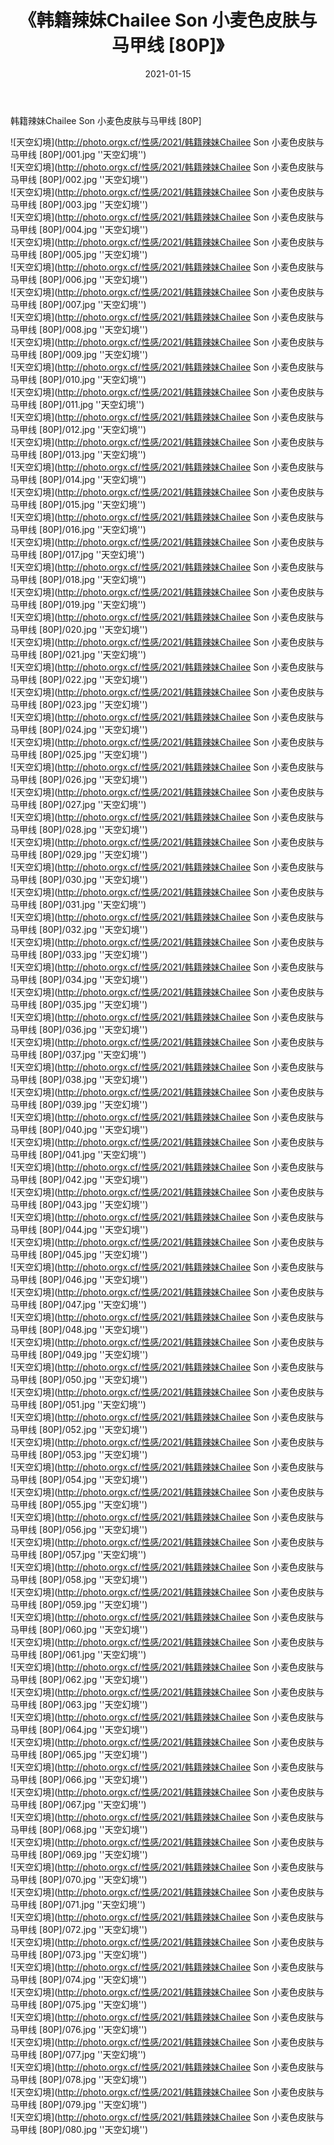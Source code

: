 ﻿---
layout: post
title:  《韩籍辣妹Chailee Son 小麦色皮肤与马甲线 [80P]》
date:   2021-01-15
img: http://photo.orgx.cf/性感/2021/韩籍辣妹Chailee Son 小麦色皮肤与马甲线 [80P]/000.jpg
tags: [美女, 性感, 泳衣]
---

韩籍辣妹Chailee Son 小麦色皮肤与马甲线 [80P]



![天空幻境](http://photo.orgx.cf/性感/2021/韩籍辣妹Chailee Son 小麦色皮肤与马甲线 [80P]/001.jpg ''天空幻境'') <br>
![天空幻境](http://photo.orgx.cf/性感/2021/韩籍辣妹Chailee Son 小麦色皮肤与马甲线 [80P]/002.jpg ''天空幻境'') <br>
![天空幻境](http://photo.orgx.cf/性感/2021/韩籍辣妹Chailee Son 小麦色皮肤与马甲线 [80P]/003.jpg ''天空幻境'') <br>
![天空幻境](http://photo.orgx.cf/性感/2021/韩籍辣妹Chailee Son 小麦色皮肤与马甲线 [80P]/004.jpg ''天空幻境'') <br>
![天空幻境](http://photo.orgx.cf/性感/2021/韩籍辣妹Chailee Son 小麦色皮肤与马甲线 [80P]/005.jpg ''天空幻境'') <br>
![天空幻境](http://photo.orgx.cf/性感/2021/韩籍辣妹Chailee Son 小麦色皮肤与马甲线 [80P]/006.jpg ''天空幻境'') <br>
![天空幻境](http://photo.orgx.cf/性感/2021/韩籍辣妹Chailee Son 小麦色皮肤与马甲线 [80P]/007.jpg ''天空幻境'') <br>
![天空幻境](http://photo.orgx.cf/性感/2021/韩籍辣妹Chailee Son 小麦色皮肤与马甲线 [80P]/008.jpg ''天空幻境'') <br>
![天空幻境](http://photo.orgx.cf/性感/2021/韩籍辣妹Chailee Son 小麦色皮肤与马甲线 [80P]/009.jpg ''天空幻境'') <br>
![天空幻境](http://photo.orgx.cf/性感/2021/韩籍辣妹Chailee Son 小麦色皮肤与马甲线 [80P]/010.jpg ''天空幻境'') <br>
![天空幻境](http://photo.orgx.cf/性感/2021/韩籍辣妹Chailee Son 小麦色皮肤与马甲线 [80P]/011.jpg ''天空幻境'') <br>
![天空幻境](http://photo.orgx.cf/性感/2021/韩籍辣妹Chailee Son 小麦色皮肤与马甲线 [80P]/012.jpg ''天空幻境'') <br>
![天空幻境](http://photo.orgx.cf/性感/2021/韩籍辣妹Chailee Son 小麦色皮肤与马甲线 [80P]/013.jpg ''天空幻境'') <br>
![天空幻境](http://photo.orgx.cf/性感/2021/韩籍辣妹Chailee Son 小麦色皮肤与马甲线 [80P]/014.jpg ''天空幻境'') <br>
![天空幻境](http://photo.orgx.cf/性感/2021/韩籍辣妹Chailee Son 小麦色皮肤与马甲线 [80P]/015.jpg ''天空幻境'') <br>
![天空幻境](http://photo.orgx.cf/性感/2021/韩籍辣妹Chailee Son 小麦色皮肤与马甲线 [80P]/016.jpg ''天空幻境'') <br>
![天空幻境](http://photo.orgx.cf/性感/2021/韩籍辣妹Chailee Son 小麦色皮肤与马甲线 [80P]/017.jpg ''天空幻境'') <br>
![天空幻境](http://photo.orgx.cf/性感/2021/韩籍辣妹Chailee Son 小麦色皮肤与马甲线 [80P]/018.jpg ''天空幻境'') <br>
![天空幻境](http://photo.orgx.cf/性感/2021/韩籍辣妹Chailee Son 小麦色皮肤与马甲线 [80P]/019.jpg ''天空幻境'') <br>
![天空幻境](http://photo.orgx.cf/性感/2021/韩籍辣妹Chailee Son 小麦色皮肤与马甲线 [80P]/020.jpg ''天空幻境'') <br>
![天空幻境](http://photo.orgx.cf/性感/2021/韩籍辣妹Chailee Son 小麦色皮肤与马甲线 [80P]/021.jpg ''天空幻境'') <br>
![天空幻境](http://photo.orgx.cf/性感/2021/韩籍辣妹Chailee Son 小麦色皮肤与马甲线 [80P]/022.jpg ''天空幻境'') <br>
![天空幻境](http://photo.orgx.cf/性感/2021/韩籍辣妹Chailee Son 小麦色皮肤与马甲线 [80P]/023.jpg ''天空幻境'') <br>
![天空幻境](http://photo.orgx.cf/性感/2021/韩籍辣妹Chailee Son 小麦色皮肤与马甲线 [80P]/024.jpg ''天空幻境'') <br>
![天空幻境](http://photo.orgx.cf/性感/2021/韩籍辣妹Chailee Son 小麦色皮肤与马甲线 [80P]/025.jpg ''天空幻境'') <br>
![天空幻境](http://photo.orgx.cf/性感/2021/韩籍辣妹Chailee Son 小麦色皮肤与马甲线 [80P]/026.jpg ''天空幻境'') <br>
![天空幻境](http://photo.orgx.cf/性感/2021/韩籍辣妹Chailee Son 小麦色皮肤与马甲线 [80P]/027.jpg ''天空幻境'') <br>
![天空幻境](http://photo.orgx.cf/性感/2021/韩籍辣妹Chailee Son 小麦色皮肤与马甲线 [80P]/028.jpg ''天空幻境'') <br>
![天空幻境](http://photo.orgx.cf/性感/2021/韩籍辣妹Chailee Son 小麦色皮肤与马甲线 [80P]/029.jpg ''天空幻境'') <br>
![天空幻境](http://photo.orgx.cf/性感/2021/韩籍辣妹Chailee Son 小麦色皮肤与马甲线 [80P]/030.jpg ''天空幻境'') <br>
![天空幻境](http://photo.orgx.cf/性感/2021/韩籍辣妹Chailee Son 小麦色皮肤与马甲线 [80P]/031.jpg ''天空幻境'') <br>
![天空幻境](http://photo.orgx.cf/性感/2021/韩籍辣妹Chailee Son 小麦色皮肤与马甲线 [80P]/032.jpg ''天空幻境'') <br>
![天空幻境](http://photo.orgx.cf/性感/2021/韩籍辣妹Chailee Son 小麦色皮肤与马甲线 [80P]/033.jpg ''天空幻境'') <br>
![天空幻境](http://photo.orgx.cf/性感/2021/韩籍辣妹Chailee Son 小麦色皮肤与马甲线 [80P]/034.jpg ''天空幻境'') <br>
![天空幻境](http://photo.orgx.cf/性感/2021/韩籍辣妹Chailee Son 小麦色皮肤与马甲线 [80P]/035.jpg ''天空幻境'') <br>
![天空幻境](http://photo.orgx.cf/性感/2021/韩籍辣妹Chailee Son 小麦色皮肤与马甲线 [80P]/036.jpg ''天空幻境'') <br>
![天空幻境](http://photo.orgx.cf/性感/2021/韩籍辣妹Chailee Son 小麦色皮肤与马甲线 [80P]/037.jpg ''天空幻境'') <br>
![天空幻境](http://photo.orgx.cf/性感/2021/韩籍辣妹Chailee Son 小麦色皮肤与马甲线 [80P]/038.jpg ''天空幻境'') <br>
![天空幻境](http://photo.orgx.cf/性感/2021/韩籍辣妹Chailee Son 小麦色皮肤与马甲线 [80P]/039.jpg ''天空幻境'') <br>
![天空幻境](http://photo.orgx.cf/性感/2021/韩籍辣妹Chailee Son 小麦色皮肤与马甲线 [80P]/040.jpg ''天空幻境'') <br>
![天空幻境](http://photo.orgx.cf/性感/2021/韩籍辣妹Chailee Son 小麦色皮肤与马甲线 [80P]/041.jpg ''天空幻境'') <br>
![天空幻境](http://photo.orgx.cf/性感/2021/韩籍辣妹Chailee Son 小麦色皮肤与马甲线 [80P]/042.jpg ''天空幻境'') <br>
![天空幻境](http://photo.orgx.cf/性感/2021/韩籍辣妹Chailee Son 小麦色皮肤与马甲线 [80P]/043.jpg ''天空幻境'') <br>
![天空幻境](http://photo.orgx.cf/性感/2021/韩籍辣妹Chailee Son 小麦色皮肤与马甲线 [80P]/044.jpg ''天空幻境'') <br>
![天空幻境](http://photo.orgx.cf/性感/2021/韩籍辣妹Chailee Son 小麦色皮肤与马甲线 [80P]/045.jpg ''天空幻境'') <br>
![天空幻境](http://photo.orgx.cf/性感/2021/韩籍辣妹Chailee Son 小麦色皮肤与马甲线 [80P]/046.jpg ''天空幻境'') <br>
![天空幻境](http://photo.orgx.cf/性感/2021/韩籍辣妹Chailee Son 小麦色皮肤与马甲线 [80P]/047.jpg ''天空幻境'') <br>
![天空幻境](http://photo.orgx.cf/性感/2021/韩籍辣妹Chailee Son 小麦色皮肤与马甲线 [80P]/048.jpg ''天空幻境'') <br>
![天空幻境](http://photo.orgx.cf/性感/2021/韩籍辣妹Chailee Son 小麦色皮肤与马甲线 [80P]/049.jpg ''天空幻境'') <br>
![天空幻境](http://photo.orgx.cf/性感/2021/韩籍辣妹Chailee Son 小麦色皮肤与马甲线 [80P]/050.jpg ''天空幻境'') <br>
![天空幻境](http://photo.orgx.cf/性感/2021/韩籍辣妹Chailee Son 小麦色皮肤与马甲线 [80P]/051.jpg ''天空幻境'') <br>
![天空幻境](http://photo.orgx.cf/性感/2021/韩籍辣妹Chailee Son 小麦色皮肤与马甲线 [80P]/052.jpg ''天空幻境'') <br>
![天空幻境](http://photo.orgx.cf/性感/2021/韩籍辣妹Chailee Son 小麦色皮肤与马甲线 [80P]/053.jpg ''天空幻境'') <br>
![天空幻境](http://photo.orgx.cf/性感/2021/韩籍辣妹Chailee Son 小麦色皮肤与马甲线 [80P]/054.jpg ''天空幻境'') <br>
![天空幻境](http://photo.orgx.cf/性感/2021/韩籍辣妹Chailee Son 小麦色皮肤与马甲线 [80P]/055.jpg ''天空幻境'') <br>
![天空幻境](http://photo.orgx.cf/性感/2021/韩籍辣妹Chailee Son 小麦色皮肤与马甲线 [80P]/056.jpg ''天空幻境'') <br>
![天空幻境](http://photo.orgx.cf/性感/2021/韩籍辣妹Chailee Son 小麦色皮肤与马甲线 [80P]/057.jpg ''天空幻境'') <br>
![天空幻境](http://photo.orgx.cf/性感/2021/韩籍辣妹Chailee Son 小麦色皮肤与马甲线 [80P]/058.jpg ''天空幻境'') <br>
![天空幻境](http://photo.orgx.cf/性感/2021/韩籍辣妹Chailee Son 小麦色皮肤与马甲线 [80P]/059.jpg ''天空幻境'') <br>
![天空幻境](http://photo.orgx.cf/性感/2021/韩籍辣妹Chailee Son 小麦色皮肤与马甲线 [80P]/060.jpg ''天空幻境'') <br>
![天空幻境](http://photo.orgx.cf/性感/2021/韩籍辣妹Chailee Son 小麦色皮肤与马甲线 [80P]/061.jpg ''天空幻境'') <br>
![天空幻境](http://photo.orgx.cf/性感/2021/韩籍辣妹Chailee Son 小麦色皮肤与马甲线 [80P]/062.jpg ''天空幻境'') <br>
![天空幻境](http://photo.orgx.cf/性感/2021/韩籍辣妹Chailee Son 小麦色皮肤与马甲线 [80P]/063.jpg ''天空幻境'') <br>
![天空幻境](http://photo.orgx.cf/性感/2021/韩籍辣妹Chailee Son 小麦色皮肤与马甲线 [80P]/064.jpg ''天空幻境'') <br>
![天空幻境](http://photo.orgx.cf/性感/2021/韩籍辣妹Chailee Son 小麦色皮肤与马甲线 [80P]/065.jpg ''天空幻境'') <br>
![天空幻境](http://photo.orgx.cf/性感/2021/韩籍辣妹Chailee Son 小麦色皮肤与马甲线 [80P]/066.jpg ''天空幻境'') <br>
![天空幻境](http://photo.orgx.cf/性感/2021/韩籍辣妹Chailee Son 小麦色皮肤与马甲线 [80P]/067.jpg ''天空幻境'') <br>
![天空幻境](http://photo.orgx.cf/性感/2021/韩籍辣妹Chailee Son 小麦色皮肤与马甲线 [80P]/068.jpg ''天空幻境'') <br>
![天空幻境](http://photo.orgx.cf/性感/2021/韩籍辣妹Chailee Son 小麦色皮肤与马甲线 [80P]/069.jpg ''天空幻境'') <br>
![天空幻境](http://photo.orgx.cf/性感/2021/韩籍辣妹Chailee Son 小麦色皮肤与马甲线 [80P]/070.jpg ''天空幻境'') <br>
![天空幻境](http://photo.orgx.cf/性感/2021/韩籍辣妹Chailee Son 小麦色皮肤与马甲线 [80P]/071.jpg ''天空幻境'') <br>
![天空幻境](http://photo.orgx.cf/性感/2021/韩籍辣妹Chailee Son 小麦色皮肤与马甲线 [80P]/072.jpg ''天空幻境'') <br>
![天空幻境](http://photo.orgx.cf/性感/2021/韩籍辣妹Chailee Son 小麦色皮肤与马甲线 [80P]/073.jpg ''天空幻境'') <br>
![天空幻境](http://photo.orgx.cf/性感/2021/韩籍辣妹Chailee Son 小麦色皮肤与马甲线 [80P]/074.jpg ''天空幻境'') <br>
![天空幻境](http://photo.orgx.cf/性感/2021/韩籍辣妹Chailee Son 小麦色皮肤与马甲线 [80P]/075.jpg ''天空幻境'') <br>
![天空幻境](http://photo.orgx.cf/性感/2021/韩籍辣妹Chailee Son 小麦色皮肤与马甲线 [80P]/076.jpg ''天空幻境'') <br>
![天空幻境](http://photo.orgx.cf/性感/2021/韩籍辣妹Chailee Son 小麦色皮肤与马甲线 [80P]/077.jpg ''天空幻境'') <br>
![天空幻境](http://photo.orgx.cf/性感/2021/韩籍辣妹Chailee Son 小麦色皮肤与马甲线 [80P]/078.jpg ''天空幻境'') <br>
![天空幻境](http://photo.orgx.cf/性感/2021/韩籍辣妹Chailee Son 小麦色皮肤与马甲线 [80P]/079.jpg ''天空幻境'') <br>
![天空幻境](http://photo.orgx.cf/性感/2021/韩籍辣妹Chailee Son 小麦色皮肤与马甲线 [80P]/080.jpg ''天空幻境'') <br>